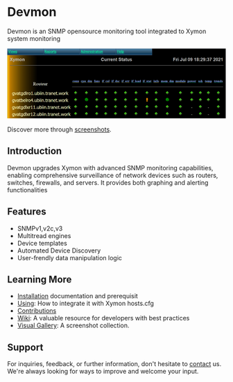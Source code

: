 <!DOCTYPE markdown>
# Devmon

Devmon is an SNMP opensource monitoring tool integrated to Xymon system monitoring

![Devmon's Current Overview](devmon_current_status.png)

Discover more through [screenshots](https://wiki.ubiquitous-network.ch/doku.php?id=en:devmon:screenshots).

## Introduction
Devmon upgrades Xymon with advanced SNMP monitoring capabilities, enabling comprehensive surveillance of network devices such as routers, switches, firewalls, and servers. It provides both graphing and alerting functionalities

## Features
- SNMPv1,v2c,v3
- Multitread engines
- Device templates
- Automated Device Discovery
- User-frendly data manipulation logic   

## Learning More
- [Installation](docs/INSTALLATION.md) documentation and prerequisit
- [Using](docs/USING.md): How to integrate it with Xymon hosts.cfg
- [Contributions](docs/CONTRIBUTING.md)
- [Wiki](http://wiki.ubiquitous-network.ch/doku.php?id=en:devmon): A valuable resource for developers with best practices
- [Visual Gallery](https://wiki.ubiquitous-network.ch/doku.php?id=en:devmon:screenshots): A screenshot collection.

## Support
For inquiries, feedback, or further information, don't hesitate to [contact](https://ubiquitous-network.ch/contact/) us. We're always looking for ways to improve and welcome your input.
```
